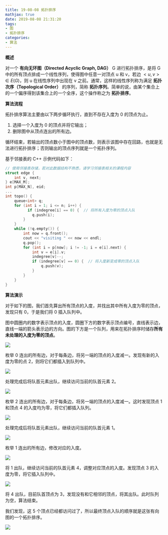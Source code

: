 ```yaml
---
title: 19-08-08 拓扑排序
mathjax: true
date: 2019-08-08 21:31:20
tags:
- 图
- 拓扑排序
categories:
- 算法
---
```


**概述**

对一个 **有向无环图（Directed Acyclic Graph, DAG）** G 进行拓扑排序，是将 G 中的所有顶点排成一个线性序列，使得图中任意一对顶点 u 和 v，若边 $<u,v> \in E(G)$，则 u 在线性序列中出现在 v 之前。通常，这样的线性序列称为满足 **拓扑次序（Topological Order）** 的序列，简称 **拓扑序列**。简单的说，由某个集合上的一个偏序得到该集合上的一个全序，这个操作称之为 **拓扑排序**。

<!--more-->

**算法流程**

拓扑排序算法主要由以下两步循环执行，直到不存在入度为 0 的顶点为止。

1. 选择一个入度为 0 的顶点并将它输出；
2. 删除图中从顶点连出的所有边。

循环结束，若输出的顶点数小于图中的顶点数，则表示该图中存在回路，也就是无法进行拓扑排序；否则输出的顶点序列就是一个拓扑序列。



基于邻接表的 C++ 示例代码如下：

```c++
// 使用邻接表存储，若对此数据结构不熟悉，请学习邻接表相关的课程内容
struct edge {
    int v, next;
} e[MAX_M];
int p[MAX_N], eid;
...
int topo() {
    queue<int> q;
    for (int i = 1; i <= n; i++) {
          if (indegree[i] == 0) {  // 将所有入度为零的顶点入队
            q.push(i);
        }
    }
    while (!q.empty()) {
        int now = q.front();
        cout << "visiting " << now << endl;
        q.pop();
        for (int i = p[now]; i != -1; i = e[i].next) {
            int v = e[i].v;
            indegree[v]--;
            if (indegree[v] == 0) {  // 将入度新变成零的顶点入队
                q.push(v);
            }
        }
    }
}
```





**算法演示**

对于如下的图，我们首先算出所有顶点的入度，并找出其中所有入度为零的顶点，发现只有 0，于是我们将 0 插入队列中。

图中圆圈内的数字表示顶点的入度，圆圈下方的数字表示顶点编号，直线表示边，直线一端的箭头表示边的方向。图的下方是一个队列，用来在拓扑排序时储存**所有未处理的入度为零的顶点**。

![](https://raw.githubusercontent.com/zhanyeye/Figure-bed/img/img/20190808214518.png)

枚举 0 连出的所有边，对于每条边，将另一端的顶点的入度减一。发现有新的入度为零的点 2，则将它们都插入到队列中。

![](https://raw.githubusercontent.com/zhanyeye/Figure-bed/img/img/20190808215105.png)

处理完成后将队首元素出队，继续访问当前的队首元素 2。

![](https://raw.githubusercontent.com/zhanyeye/Figure-bed/img/img/20190808215408.png)

枚举 2 连出的所有边，对于每条边，将另一端的顶点的入度减一。这时发现顶点 1 和顶点 4 的入度均为零，将它们都插入队列。

![](https://raw.githubusercontent.com/zhanyeye/Figure-bed/img/img/20190808215539.png)

处理完成后将队首元素出队，继续访问当前的队首元素 1。

![](https://raw.githubusercontent.com/zhanyeye/Figure-bed/img/img/20190808220516.png)

枚举 1 连出的所有边，修改对应的入度。

![](https://raw.githubusercontent.com/zhanyeye/Figure-bed/img/img/20190808220617.png)

将 1 出队，继续访问当前的队首元素 4，调整对应顶点的入度。发现顶点 3 的入度为零，将它插入队列中。

![](https://raw.githubusercontent.com/zhanyeye/Figure-bed/img/img/20190808220705.png)

将 4 出队，目前队首顶点为 3，发现没有和它相邻的顶点，将其出队。此时队列为空，算法结束。

我们发现，这 5 个顶点已经都访问过了，所以最终顶点入队的顺序就是这张有向图的一个拓扑排序。

![](https://raw.githubusercontent.com/zhanyeye/Figure-bed/img/img/20190808220815.png)